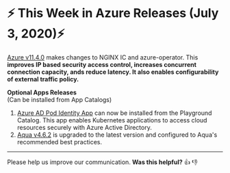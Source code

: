 # :zap: This Week in Azure Releases (July 3, 2020):zap:

[Azure v11.4.0](https://github.com/giantswarm/releases/tree/master/azure/v11.4.0) makes changes to NGINX IC and azure-operator. This **improves IP based security access control, increases concurrent connection capacity, ands reduce latency. It also enables configurability of external traffic policy.**

**Optional Apps Releases**  
(Can be installed from App Catalogs)

1. [Azure AD Pod Identity App](https://github.com/giantswarm/azure-ad-pod-identity-app) can now be installed from the Playground Catalog. This app enables Kubernetes applications to access cloud resources securely with Azure Active Directory.
2. [Aqua v4.6.2](https://github.com/giantswarm/aqua-app/blob/master/CHANGELOG.md#v462-2020-07-02) is upgraded to the latest version and configured to Aqua's recommended best practices.

---

Please help us improve our communication. **Was this helpful?** :thumbsup: :thumbsdown:
